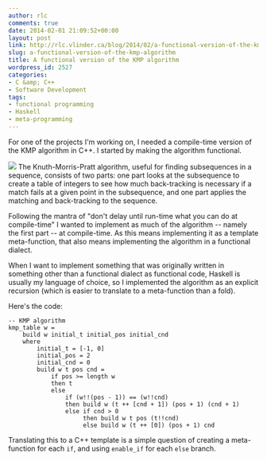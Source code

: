 ```yaml
---
author: rlc
comments: true
date: 2014-02-01 21:09:52+00:00
layout: post
link: http://rlc.vlinder.ca/blog/2014/02/a-functional-version-of-the-kmp-algorithm/
slug: a-functional-version-of-the-kmp-algorithm
title: A functional version of the KMP algorithm
wordpress_id: 2527
categories:
- C &amp; C++
- Software Development
tags:
- functional programming
- Haskell
- meta-programming
---
```


For one of the projects I'm working on, I needed a compile-time version of the KMP algorithm in C++. I started by making the algorithm functional.

<!--more-->

[![](http://imgs.xkcd.com/comics/haskell.png)](http://xkcd.com/1312/)
The Knuth-Morris-Pratt algorithm, useful for finding subsequences in a sequence, consists of two parts: one part looks at the subsequence to create a table of integers to see how much back-tracking is necessary if a match fails at a given point in the subsequence, and one part applies the matching and back-tracking to the sequence.

Following the mantra of "don't delay until run-time what you can do at compile-time" I wanted to implement as much of the algorithm -- namely the first part -- at compile-time. As this means implementing it as a template meta-function, that also means implementing the algorithm in a functional dialect.

When I want to implement something that was originally written in something other than a functional dialect as functional code, Haskell is usually my language of choice, so I implemented the algorithm as an explicit recursion (which is easier to translate to a meta-function than a fold).

Here's the code:

    
    -- KMP algorithm
    kmp_table w =
        build w initial_t initial_pos initial_cnd
        where
            initial_t = [-1, 0]
            initial_pos = 2
            initial_cnd = 0
            build w t pos cnd = 
                if pos >= length w
                then t
                else
                    if (w!!(pos - 1)) == (w!!cnd)
                    then build w (t ++ [cnd + 1]) (pos + 1) (cnd + 1)
                    else if cnd > 0
                         then build w t pos (t!!cnd)
                         else build w (t ++ [0]) (pos + 1) cnd



Translating this to a C++ template is a simple question of creating a meta-function for each `if`, and using `enable_if` for each `else` branch.

